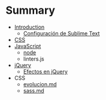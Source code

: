 # Summary

* [Introduction](README.md)
   * [Configuración de Sublime Text](configuracion_de_sublime_text.md)
* [CSS](css/css.md)
* [JavaScript](javascript/javascript.md)
   * [node](javascript/node.md)
   * linters.js
* [jQuery](jQuery/README.md)
   * [Efectos en jQuery](jQuery/efectos.md)
* CSS
   * [evolucion.md](css/evolucion.md)
   * [sass.md](css/sassmd.md)

